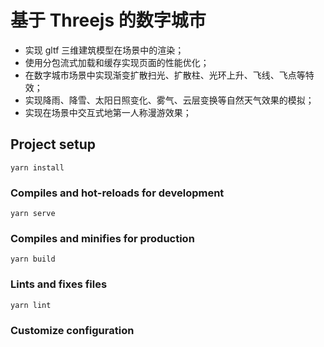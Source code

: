 # 基于 Threejs 的数字城市

* 实现 gltf 三维建筑模型在场景中的渲染；
* 使用分包流式加载和缓存实现页面的性能优化；
* 在数字城市场景中实现渐变扩散扫光、扩散柱、光环上升、飞线、飞点等特效；
* 实现降雨、降雪、太阳日照变化、雾气、云层变换等自然天气效果的模拟；
* 实现在场景中交互式地第一人称漫游效果；

## Project setup

```
yarn install
```

### Compiles and hot-reloads for development

```
yarn serve
```

### Compiles and minifies for production

```
yarn build
```

### Lints and fixes files

```
yarn lint
```

### Customize configuration
